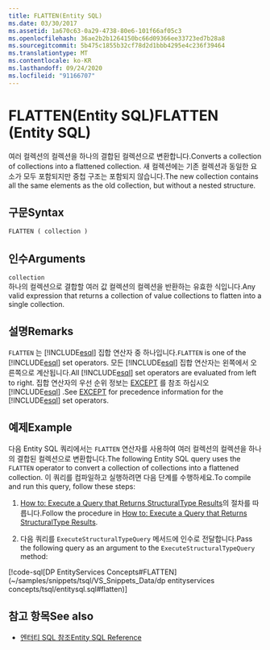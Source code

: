 ```yaml
---
title: FLATTEN(Entity SQL)
ms.date: 03/30/2017
ms.assetid: 1a670c63-0a29-4738-80e6-101f66af05c3
ms.openlocfilehash: 36ae2b2b1264150bc66d09366ee33723ed7b28a8
ms.sourcegitcommit: 5b475c1855b32cf78d2d1bbb4295e4c236f39464
ms.translationtype: MT
ms.contentlocale: ko-KR
ms.lasthandoff: 09/24/2020
ms.locfileid: "91166707"
---
```

# <a name="flatten-entity-sql"></a><span data-ttu-id="77710-102">FLATTEN(Entity SQL)</span><span class="sxs-lookup"><span data-stu-id="77710-102">FLATTEN (Entity SQL)</span></span>

<span data-ttu-id="77710-103">여러 컬렉션의 컬렉션을 하나의 결합된 컬렉션으로 변환합니다.</span><span class="sxs-lookup"><span data-stu-id="77710-103">Converts a collection of collections into a flattened collection.</span></span> <span data-ttu-id="77710-104">새 컬렉션에는 기존 컬렉션과 동일한 요소가 모두 포함되지만 중첩 구조는 포함되지 않습니다.</span><span class="sxs-lookup"><span data-stu-id="77710-104">The new collection contains all the same elements as the old collection, but without a nested structure.</span></span>  
  
## <a name="syntax"></a><span data-ttu-id="77710-105">구문</span><span class="sxs-lookup"><span data-stu-id="77710-105">Syntax</span></span>  
  
```sql  
FLATTEN ( collection )  
```  
  
## <a name="arguments"></a><span data-ttu-id="77710-106">인수</span><span class="sxs-lookup"><span data-stu-id="77710-106">Arguments</span></span>  

 `collection`  
 <span data-ttu-id="77710-107">하나의 컬렉션으로 결합할 여러 값 컬렉션의 컬렉션을 반환하는 유효한 식입니다.</span><span class="sxs-lookup"><span data-stu-id="77710-107">Any valid expression that returns a collection of value collections to flatten into a single collection.</span></span>  
  
## <a name="remarks"></a><span data-ttu-id="77710-108">설명</span><span class="sxs-lookup"><span data-stu-id="77710-108">Remarks</span></span>  

 <span data-ttu-id="77710-109">`FLATTEN` 는 [!INCLUDE[esql](../../../../../../includes/esql-md.md)] 집합 연산자 중 하나입니다.</span><span class="sxs-lookup"><span data-stu-id="77710-109">`FLATTEN` is one of the [!INCLUDE[esql](../../../../../../includes/esql-md.md)] set operators.</span></span> <span data-ttu-id="77710-110">모든 [!INCLUDE[esql](../../../../../../includes/esql-md.md)] 집합 연산자는 왼쪽에서 오른쪽으로 계산됩니다.</span><span class="sxs-lookup"><span data-stu-id="77710-110">All [!INCLUDE[esql](../../../../../../includes/esql-md.md)] set operators are evaluated from left to right.</span></span> <span data-ttu-id="77710-111">집합 연산자의 우선 순위 정보는 [EXCEPT](except-entity-sql.md) 를 참조 하십시오 [!INCLUDE[esql](../../../../../../includes/esql-md.md)] .</span><span class="sxs-lookup"><span data-stu-id="77710-111">See [EXCEPT](except-entity-sql.md) for precedence information for the [!INCLUDE[esql](../../../../../../includes/esql-md.md)] set operators.</span></span>  
  
## <a name="example"></a><span data-ttu-id="77710-112">예제</span><span class="sxs-lookup"><span data-stu-id="77710-112">Example</span></span>  

 <span data-ttu-id="77710-113">다음 Entity SQL 쿼리에서는 `FLATTEN` 연산자를 사용하여 여러 컬렉션의 컬렉션을 하나의 결합된 컬렉션으로 변환합니다.</span><span class="sxs-lookup"><span data-stu-id="77710-113">The following Entity SQL query uses the `FLATTEN` operator to convert a collection of collections into a flattened collection.</span></span> <span data-ttu-id="77710-114">이 쿼리를 컴파일하고 실행하려면 다음 단계를 수행하세요.</span><span class="sxs-lookup"><span data-stu-id="77710-114">To compile and run this query, follow these steps:</span></span>  
  
1. <span data-ttu-id="77710-115">[How to: Execute a Query that Returns StructuralType Results](../how-to-execute-a-query-that-returns-structuraltype-results.md)의 절차를 따릅니다.</span><span class="sxs-lookup"><span data-stu-id="77710-115">Follow the procedure in [How to: Execute a Query that Returns StructuralType Results](../how-to-execute-a-query-that-returns-structuraltype-results.md).</span></span>  
  
2. <span data-ttu-id="77710-116">다음 쿼리를 `ExecuteStructuralTypeQuery` 메서드에 인수로 전달합니다.</span><span class="sxs-lookup"><span data-stu-id="77710-116">Pass the following query as an argument to the `ExecuteStructuralTypeQuery` method:</span></span>  
  
 [!code-sql[DP EntityServices Concepts#FLATTEN](~/samples/snippets/tsql/VS_Snippets_Data/dp entityservices concepts/tsql/entitysql.sql#flatten)]  
  
## <a name="see-also"></a><span data-ttu-id="77710-117">참고 항목</span><span class="sxs-lookup"><span data-stu-id="77710-117">See also</span></span>

- [<span data-ttu-id="77710-118">엔터티 SQL 참조</span><span class="sxs-lookup"><span data-stu-id="77710-118">Entity SQL Reference</span></span>](entity-sql-reference.md)
